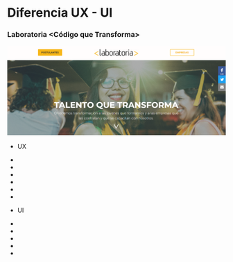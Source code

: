 # Diferencia UX - UI

### Laboratoria <Código que Transforma>
![mobile](assets/logo-lab.png)

+ UX <br/>
-
-
-
-
-
-

+ UI <br/>
-
-
-
-
-